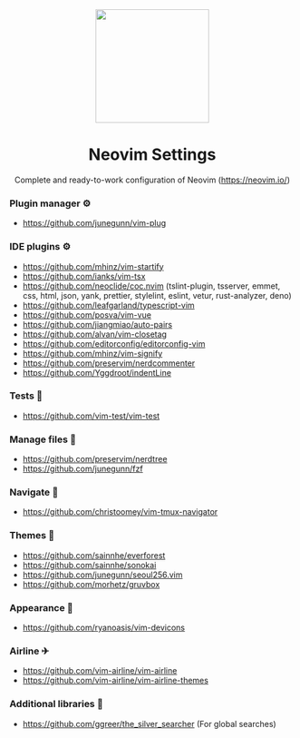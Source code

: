 <div align="center">

<img src="https://neovim.io/logos/neovim-mark-flat.png" width=200 />

# Neovim Settings

Complete and ready-to-work configuration of Neovim (https://neovim.io/)

</div>

### Plugin manager ⚙

- https://github.com/junegunn/vim-plug

### IDE plugins ⚙

- https://github.com/mhinz/vim-startify
- https://github.com/ianks/vim-tsx
- https://github.com/neoclide/coc.nvim (tslint-plugin, tsserver, emmet, css, html, json, yank, prettier, stylelint, eslint, vetur, rust-analyzer, deno)
- https://github.com/leafgarland/typescript-vim
- https://github.com/posva/vim-vue
- https://github.com/jiangmiao/auto-pairs
- https://github.com/alvan/vim-closetag
- https://github.com/editorconfig/editorconfig-vim
- https://github.com/mhinz/vim-signify
- https://github.com/preservim/nerdcommenter
- https://github.com/Yggdroot/indentLine

### Tests 🧪

- https://github.com/vim-test/vim-test

### Manage files 📁

- https://github.com/preservim/nerdtree
- https://github.com/junegunn/fzf

### Navigate 🚀

- https://github.com/christoomey/vim-tmux-navigator

### Themes 💎

- https://github.com/sainnhe/everforest
- https://github.com/sainnhe/sonokai
- https://github.com/junegunn/seoul256.vim
- https://github.com/morhetz/gruvbox

### Appearance 💎

- https://github.com/ryanoasis/vim-devicons

### Airline ✈

- https://github.com/vim-airline/vim-airline
- https://github.com/vim-airline/vim-airline-themes

### Additional libraries 💊

- https://github.com/ggreer/the_silver_searcher (For global searches)
